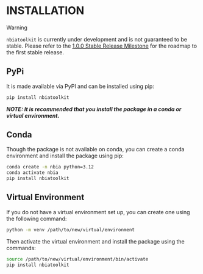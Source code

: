 # INSTALLATION

> [!WARNING]
> `nbiatoolkit` is currently under development and is not guaranteed to be stable.
> Please refer to the [1.0.0 Stable Release Milestone](https://github.com/jjjermiah/nbia-toolkit/milestone/1) for the roadmap
> to the first stable release.

## PyPi

It is made available via PyPI and can be installed using pip:
```bash
pip install nbiatoolkit
```

***NOTE: It is recommended that you install the package in a conda or virtual environment.***
## Conda

Though the package is not available on conda, you can create a conda environment and install the package using pip:

``` bash
conda create -n nbia python=3.12
conda activate nbia
pip install nbiatoolkit
```

## Virtual Environment
If you do not have a virtual environment set up, you can create one using the following command:

```bash
python -m venv /path/to/new/virtual/environment
```

Then activate the virtual environment and install the package using the commands:

```bash
source /path/to/new/virtual/environment/bin/activate
pip install nbiatoolkit
```


